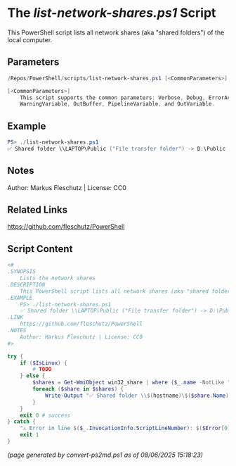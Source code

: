The *list-network-shares.ps1* Script
===========================

This PowerShell script lists all network shares (aka "shared folders") of the local computer.

Parameters
----------
```powershell
/Repos/PowerShell/scripts/list-network-shares.ps1 [<CommonParameters>]

[<CommonParameters>]
    This script supports the common parameters: Verbose, Debug, ErrorAction, ErrorVariable, WarningAction, 
    WarningVariable, OutBuffer, PipelineVariable, and OutVariable.
```

Example
-------
```powershell
PS> ./list-network-shares.ps1
✅ Shared folder \\LAPTOP\Public ("File transfer folder") -> D:\Public

```

Notes
-----
Author: Markus Fleschutz | License: CC0

Related Links
-------------
https://github.com/fleschutz/PowerShell

Script Content
--------------
```powershell
<#
.SYNOPSIS
	Lists the network shares
.DESCRIPTION
	This PowerShell script lists all network shares (aka "shared folders") of the local computer.
.EXAMPLE
	PS> ./list-network-shares.ps1
	✅ Shared folder \\LAPTOP\Public ("File transfer folder") -> D:\Public 
.LINK
	https://github.com/fleschutz/PowerShell
.NOTES
	Author: Markus Fleschutz | License: CC0
#>

try {
	if ($IsLinux) {
		# TODO
	} else {
		$shares = Get-WmiObject win32_share | where {$_.name -NotLike "*$"} 
		foreach ($share in $shares) {
			Write-Output "✅ Shared folder \\$(hostname)\$($share.Name) (`"$($share.Description)`") -> $($share.Path)"
		}
	}
	exit 0 # success
} catch {
	"⚠️ Error in line $($_.InvocationInfo.ScriptLineNumber): $($Error[0])"
	exit 1
}
```

*(page generated by convert-ps2md.ps1 as of 08/06/2025 15:18:23)*
